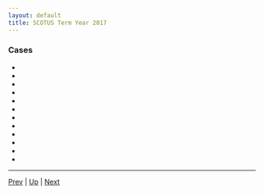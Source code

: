 ```yaml
---
layout: default
title: SCOTUS Term Year 2017
---
```


### Cases
*  []()
*  []()
*  []()
*  []()
*  []()
*  []()
*  []()
*  []()
*  []()
*  []()
*  []()
*  []()

---

[Prev](../2016/README.md) | [Up](../README.md) | [Next](../2018/README.md)
